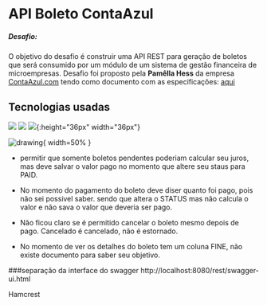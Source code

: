 # API Boleto ContaAzul
##### Desafio:
O objetivo do desafio é construir uma API REST para geração de boletos que será consumido por um módulo de um sistema de gestão financeira de microempresas.
Desafio foi proposto pela **Pamêlla Hess** da empresa [ContaAzul.com](https://contaazul.com/) tendo como documento com as especificações: [aqui](https://drive.google.com/file/d/1DvjRBTvnHwlUOoNBwAsvoRF6aKqYm7pP/view)

## Tecnologias usadas
![](https://pbs.twimg.com/media/DU7GUGCV4AAf90X.jpg)
![](https://blogs.plos.org/tech/files/2018/03/swagger_logo2-690x244.png)
![](https://avatars2.githubusercontent.com/u/11459762?s=280&v=4){:height="36px" width="36px"}

![drawing](https://avatars2.githubusercontent.com/u/11459762?s=280&v=4){ width=50% }



* permitir que somente boletos pendentes poderiam calcular seu juros, mas deve salvar o valor pago no momento que altere seu staus para PAID.

* No momento do pagamento do boleto deve diser quanto foi pago, pois não sei possivel saber. sendo que altera o STATUS mas não calcula o valor e não sava o valor que deveria ser pago.


* Não ficou claro se é permitido cancelar o boleto mesmo depois de pago. Cancelado é cancelado, não é estornado.


* No momento de ver os detalhes do boleto tem um coluna FINE, não existe documento para saber seu objetivo.

###separação da interface do swagger
http://localhost:8080/rest/swagger-ui.html



Hamcrest
<!--stackedit_data:
eyJoaXN0b3J5IjpbLTE5ODg1MjYxOTcsMTcyNTQyNTEzNCwtMj
c3ODM5NTg1XX0=
-->